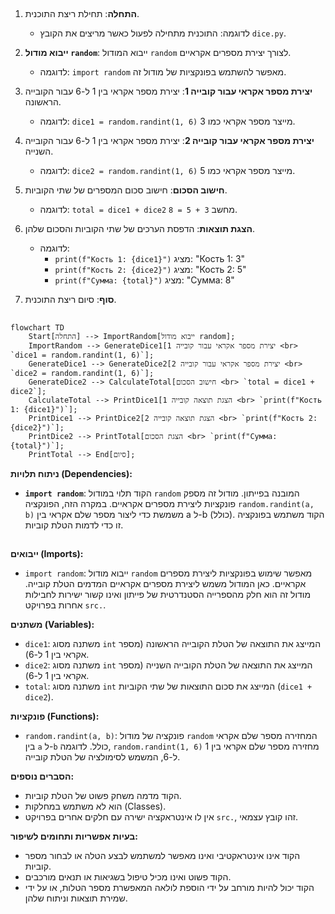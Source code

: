 ## <algorithm>

1. **התחלה**: תחילת ריצת התוכנית.
   - לדוגמה: התוכנית מתחילה לפעול כאשר מריצים את הקובץ `dice.py`.

2. **ייבוא מודול `random`**: ייבוא המודול `random` לצורך יצירת מספרים אקראיים.
   - לדוגמה: `import random` מאפשר להשתמש בפונקציות של מודול זה.

3. **יצירת מספר אקראי עבור קובייה 1**: יצירת מספר אקראי בין 1 ל-6 עבור הקובייה הראשונה.
   - לדוגמה: `dice1 = random.randint(1, 6)` מייצר מספר אקראי כמו 3.

4. **יצירת מספר אקראי עבור קובייה 2**: יצירת מספר אקראי בין 1 ל-6 עבור הקובייה השנייה.
   - לדוגמה: `dice2 = random.randint(1, 6)` מייצר מספר אקראי כמו 5.

5. **חישוב הסכום**: חישוב סכום המספרים של שתי הקוביות.
   - לדוגמה: `total = dice1 + dice2` מחשב `3 + 5 = 8`.

6. **הצגת תוצאות**: הדפסת הערכים של שתי הקוביות והסכום שלהן.
    - לדוגמה:
      -  `print(f"Кость 1: {dice1}")` מציג: "Кость 1: 3"
      -  `print(f"Кость 2: {dice2}")` מציג: "Кость 2: 5"
      -  `print(f"Сумма: {total}")` מציג: "Сумма: 8"

7. **סוף**: סיום ריצת התוכנית.

## <mermaid>

```mermaid
flowchart TD
    Start[התחלה] --> ImportRandom[ייבוא מודול random];
    ImportRandom --> GenerateDice1[יצירת מספר אקראי עבור קובייה 1 <br> `dice1 = random.randint(1, 6)`];
    GenerateDice1 --> GenerateDice2[יצירת מספר אקראי עבור קובייה 2 <br> `dice2 = random.randint(1, 6)`];
    GenerateDice2 --> CalculateTotal[חישוב הסכום <br> `total = dice1 + dice2`];
    CalculateTotal --> PrintDice1[הצגת תוצאה קובייה 1 <br> `print(f"Кость 1: {dice1}")`];
    PrintDice1 --> PrintDice2[הצגת תוצאה קובייה 2 <br> `print(f"Кость 2: {dice2}")`];
    PrintDice2 --> PrintTotal[הצגת הסכום <br> `print(f"Сумма: {total}")`];
    PrintTotal --> End[סיום];
```

**ניתוח תלויות (Dependencies):**
-   **`import random`**:  הקוד תלוי במודול `random` המובנה בפייתון. מודול זה מספק פונקציות ליצירת מספרים אקראיים. במקרה הזה, הפונקציה `random.randint(a, b)` משמשת כדי ליצור מספר שלם אקראי בין a ל-b (כולל). הקוד משתמש בפונקציה זו כדי לדמות הטלת קוביות.

## <explanation>

**ייבואים (Imports):**
-   `import random`: ייבוא מודול `random` מאפשר שימוש בפונקציות ליצירת מספרים אקראיים. כאן המודול משמש ליצירת מספרים אקראיים המדמים הטלת קובייה. מודול זה הוא חלק מהספרייה הסטנדרטית של פייתון ואינו קשור ישירות לחבילות אחרות בפרויקט `src.`.

**משתנים (Variables):**
-   `dice1`: משתנה מסוג `int` המייצג את התוצאה של הטלת הקובייה הראשונה (מספר אקראי בין 1 ל-6).
-   `dice2`: משתנה מסוג `int` המייצג את התוצאה של הטלת הקובייה השנייה (מספר אקראי בין 1 ל-6).
-   `total`: משתנה מסוג `int` המייצג את סכום התוצאות של שתי הקוביות (`dice1 + dice2`).

**פונקציות (Functions):**
-   `random.randint(a, b)`: פונקציה של מודול `random` המחזירה מספר שלם אקראי בין `a` ל-`b` כולל. לדוגמה, `random.randint(1, 6)` מחזירה מספר שלם אקראי בין 1 ל-6, המשמש לסימולציה של הטלת קובייה.

**הסברים נוספים:**

-   הקוד מדמה משחק פשוט של הטלת קוביות.
-   הוא לא משתמש במחלקות (Classes).
-   אין לו אינטראקציה ישירה עם חלקים אחרים בפרויקט `src.`, זהו קובץ עצמאי.

**בעיות אפשריות ותחומים לשיפור:**
-   הקוד אינו אינטראקטיבי ואינו מאפשר למשתמש לבצע הטלה או לבחור מספר קוביות.
-   הקוד פשוט ואינו מכיל טיפול בשגיאות או תנאים מורכבים.
-   הקוד יכול להיות מורחב על ידי הוספת לולאה המאפשרת מספר הטלות, או על ידי שמירת תוצאות וניתוח שלהן.